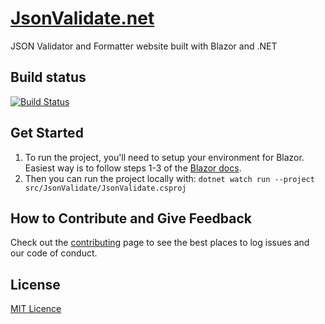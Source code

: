 [JsonValidate.net](https://www.jsonvalidate.net)
============

JSON Validator and Formatter website built with Blazor and .NET

## Build status
[![Build Status](https://dev.azure.com/marcusturewicz/jsonvalidate.net/_apis/build/status/marcusturewicz.jsonvalidate.net?branchName=master)](https://dev.azure.com/marcusturewicz/jsonvalidate.net/_build/latest?definitionId=3&branchName=master)

## Get Started

1. To run the project, you'll need to setup your environment for Blazor. Easiest way is to follow steps 1-3 of the [Blazor docs](https://docs.microsoft.com/en-gb/aspnet/core/blazor/get-started?view=aspnetcore-3.0).
2. Then you can run the project locally with:
`dotnet watch run --project src/JsonValidate/JsonValidate.csproj`

## How to Contribute and Give Feedback

Check out the [contributing](CONTRIBUTING.md) page to see the best places to log issues and our code of conduct.

## License

[MIT Licence](LICENSE)
